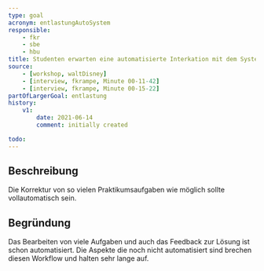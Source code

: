 ```yaml
---
type: goal
acronym: entlastungAutoSystem
responsible: 
    - fkr
    - sbe
    - hbu
title: Studenten erwarten eine automatisierte Interkation mit dem System
source: 
    - [workshop, waltDisney]
    - [interview, fkrampe, Minute 00-11-42]
    - [interview, fkrampe, Minute 00-15-22]
partOfLargerGoal: entlastung
history:
    v1:
        date: 2021-06-14
        comment: initially created

todo: 
---
```


## Beschreibung

Die Korrektur von so vielen Praktikumsaufgaben wie möglich sollte vollautomatisch sein.

## Begründung

Das Bearbeiten von viele Aufgaben und auch das Feedback zur Lösung ist schon automatisiert. Die Aspekte die noch nicht automatisiert sind brechen diesen Workflow und halten sehr lange auf.
